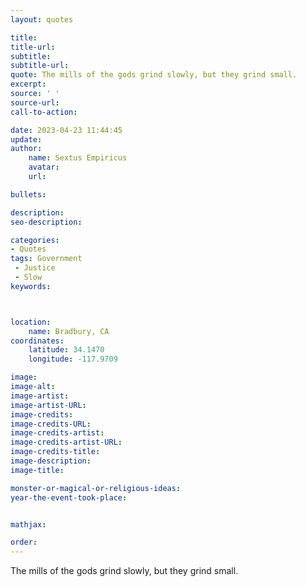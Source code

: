 ```yaml
---
layout: quotes

title:
title-url:
subtitle:
subtitle-url:
quote: The mills of the gods grind slowly, but they grind small.
excerpt:
source: ' '
source-url:
call-to-action:

date: 2023-04-23 11:44:45
update:
author:
    name: Sextus Empiricus
    avatar:
    url:

bullets:

description:
seo-description:

categories:
- Quotes
tags: Government
 - Justice
 - Slow
keywords:



location:
    name: Bradbury, CA
coordinates:
    latitude: 34.1470
    longitude: -117.9709

image:
image-alt:
image-artist:
image-artist-URL:
image-credits:
image-credits-URL:
image-credits-artist:
image-credits-artist-URL:
image-credits-title:
image-description:
image-title:

monster-or-magical-or-religious-ideas:
year-the-event-took-place:


mathjax:

order:
---
```

The mills of the gods grind slowly, but they grind small.